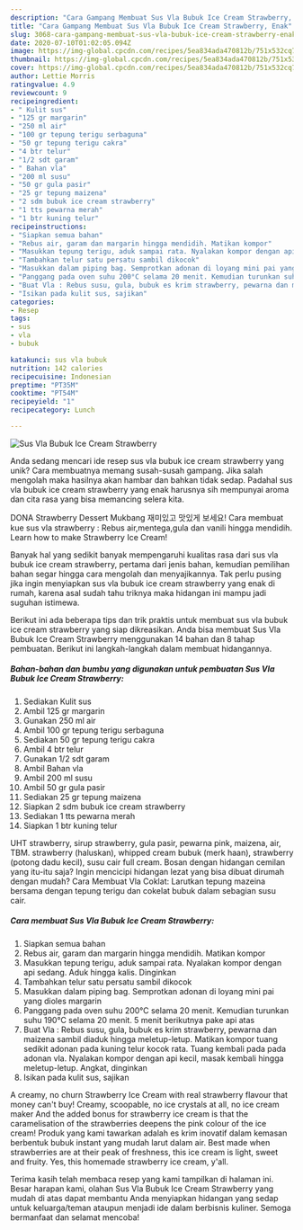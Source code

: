 ```yaml
---
description: "Cara Gampang Membuat Sus Vla Bubuk Ice Cream Strawberry, Enak"
title: "Cara Gampang Membuat Sus Vla Bubuk Ice Cream Strawberry, Enak"
slug: 3068-cara-gampang-membuat-sus-vla-bubuk-ice-cream-strawberry-enak
date: 2020-07-10T01:02:05.094Z
image: https://img-global.cpcdn.com/recipes/5ea834ada470812b/751x532cq70/sus-vla-bubuk-ice-cream-strawberry-foto-resep-utama.jpg
thumbnail: https://img-global.cpcdn.com/recipes/5ea834ada470812b/751x532cq70/sus-vla-bubuk-ice-cream-strawberry-foto-resep-utama.jpg
cover: https://img-global.cpcdn.com/recipes/5ea834ada470812b/751x532cq70/sus-vla-bubuk-ice-cream-strawberry-foto-resep-utama.jpg
author: Lettie Morris
ratingvalue: 4.9
reviewcount: 9
recipeingredient:
- " Kulit sus"
- "125 gr margarin"
- "250 ml air"
- "100 gr tepung terigu serbaguna"
- "50 gr tepung terigu cakra"
- "4 btr telur"
- "1/2 sdt garam"
- " Bahan vla"
- "200 ml susu"
- "50 gr gula pasir"
- "25 gr tepung maizena"
- "2 sdm bubuk ice cream strawberry"
- "1 tts pewarna merah"
- "1 btr kuning telur"
recipeinstructions:
- "Siapkan semua bahan"
- "Rebus air, garam dan margarin hingga mendidih. Matikan kompor"
- "Masukkan tepung terigu, aduk sampai rata. Nyalakan kompor dengan api sedang. Aduk hingga kalis. Dinginkan"
- "Tambahkan telur satu persatu sambil dikocok"
- "Masukkan dalam piping bag. Semprotkan adonan di loyang mini pai yang dioles margarin"
- "Panggang pada oven suhu 200°C selama 20 menit. Kemudian turunkan suhu 190°C selama 20 menit. 5 menit berikutnya pake api atas"
- "Buat Vla : Rebus susu, gula, bubuk es krim strawberry, pewarna dan maizena sambil diaduk hingga meletup-letup. Matikan kompor tuang sedikit adonan pada kuning telur kocok rata. Tuang kembali pada pada adonan vla. Nyalakan kompor dengan api kecil, masak kembali hingga meletup-letup. Angkat, dinginkan"
- "Isikan pada kulit sus, sajikan"
categories:
- Resep
tags:
- sus
- vla
- bubuk

katakunci: sus vla bubuk 
nutrition: 142 calories
recipecuisine: Indonesian
preptime: "PT35M"
cooktime: "PT54M"
recipeyield: "1"
recipecategory: Lunch

---
```



![Sus Vla Bubuk Ice Cream Strawberry](https://img-global.cpcdn.com/recipes/5ea834ada470812b/751x532cq70/sus-vla-bubuk-ice-cream-strawberry-foto-resep-utama.jpg)

Anda sedang mencari ide resep sus vla bubuk ice cream strawberry yang unik? Cara membuatnya memang susah-susah gampang. Jika salah mengolah maka hasilnya akan hambar dan bahkan tidak sedap. Padahal sus vla bubuk ice cream strawberry yang enak harusnya sih mempunyai aroma dan cita rasa yang bisa memancing selera kita.

DONA Strawberry Dessert Mukbang 재미있고 맛있게 보세요! Cara membuat kue sus vla strawberry : Rebus air,mentega,gula dan vanili hingga mendidih. Learn how to make Strawberry Ice Cream!

Banyak hal yang sedikit banyak mempengaruhi kualitas rasa dari sus vla bubuk ice cream strawberry, pertama dari jenis bahan, kemudian pemilihan bahan segar hingga cara mengolah dan menyajikannya. Tak perlu pusing jika ingin menyiapkan sus vla bubuk ice cream strawberry yang enak di rumah, karena asal sudah tahu triknya maka hidangan ini mampu jadi suguhan istimewa.


Berikut ini ada beberapa tips dan trik praktis untuk membuat sus vla bubuk ice cream strawberry yang siap dikreasikan. Anda bisa membuat Sus Vla Bubuk Ice Cream Strawberry menggunakan 14 bahan dan 8 tahap pembuatan. Berikut ini langkah-langkah dalam membuat hidangannya.

<!--inarticleads1-->

##### Bahan-bahan dan bumbu yang digunakan untuk pembuatan Sus Vla Bubuk Ice Cream Strawberry:

1. Sediakan  Kulit sus
1. Ambil 125 gr margarin
1. Gunakan 250 ml air
1. Ambil 100 gr tepung terigu serbaguna
1. Sediakan 50 gr tepung terigu cakra
1. Ambil 4 btr telur
1. Gunakan 1/2 sdt garam
1. Ambil  Bahan vla
1. Ambil 200 ml susu
1. Ambil 50 gr gula pasir
1. Sediakan 25 gr tepung maizena
1. Siapkan 2 sdm bubuk ice cream strawberry
1. Sediakan 1 tts pewarna merah
1. Siapkan 1 btr kuning telur


UHT strawberry, sirup strawberry, gula pasir, pewarna pink, maizena, air, TBM. strawberry (haluskan), whipped cream bubuk (merk haan), strawberry (potong dadu kecil), susu cair full cream. Bosan dengan hidangan cemilan yang itu-itu saja? Ingin mencicipi hidangan lezat yang bisa dibuat dirumah dengan mudah? Cara Membuat Vla Coklat: Larutkan tepung mazeina bersama dengan tepung terigu dan cokelat bubuk dalam sebagian susu cair. 

<!--inarticleads2-->

##### Cara membuat Sus Vla Bubuk Ice Cream Strawberry:

1. Siapkan semua bahan
1. Rebus air, garam dan margarin hingga mendidih. Matikan kompor
1. Masukkan tepung terigu, aduk sampai rata. Nyalakan kompor dengan api sedang. Aduk hingga kalis. Dinginkan
1. Tambahkan telur satu persatu sambil dikocok
1. Masukkan dalam piping bag. Semprotkan adonan di loyang mini pai yang dioles margarin
1. Panggang pada oven suhu 200°C selama 20 menit. Kemudian turunkan suhu 190°C selama 20 menit. 5 menit berikutnya pake api atas
1. Buat Vla : Rebus susu, gula, bubuk es krim strawberry, pewarna dan maizena sambil diaduk hingga meletup-letup. Matikan kompor tuang sedikit adonan pada kuning telur kocok rata. Tuang kembali pada pada adonan vla. Nyalakan kompor dengan api kecil, masak kembali hingga meletup-letup. Angkat, dinginkan
1. Isikan pada kulit sus, sajikan


A creamy, no churn Strawberry Ice Cream with real strawberry flavour that money can&#39;t buy! Creamy, scoopable, no ice crystals at all, no ice cream maker And the added bonus for strawberry ice cream is that the caramelisation of the strawberries deepens the pink colour of the ice cream! Produk yang kami tawarkan adalah es krim inovatif dalam kemasan berbentuk bubuk instant yang mudah larut dalam air. Best made when strawberries are at their peak of freshness, this ice cream is light, sweet and fruity. Yes, this homemade strawberry ice cream, y&#39;all. 

Terima kasih telah membaca resep yang kami tampilkan di halaman ini. Besar harapan kami, olahan Sus Vla Bubuk Ice Cream Strawberry yang mudah di atas dapat membantu Anda menyiapkan hidangan yang sedap untuk keluarga/teman ataupun menjadi ide dalam berbisnis kuliner. Semoga bermanfaat dan selamat mencoba!
